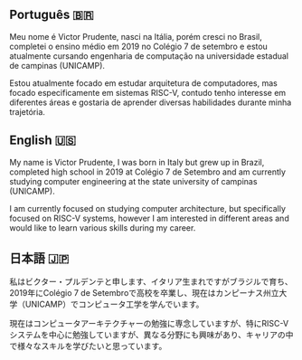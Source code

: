 ## Português 🇧🇷

Meu nome é Victor Prudente, nasci na Itália, porém cresci no Brasil, completei o ensino médio em 2019 no Colégio 7 de setembro e estou atualmente cursando engenharia de computação na universidade estadual de campinas (UNICAMP).

Estou atualmente focado em estudar arquitetura de computadores, mas focado especificamente em sistemas RISC-V, contudo tenho interesse em diferentes áreas e gostaria de aprender diversas habilidades durante minha trajetória.

## English 🇺🇸

My name is Victor Prudente, I was born in Italy but grew up in Brazil, completed high school in 2019 at Colégio 7 de Setembro and am currently studying computer engineering at the state university of campinas (UNICAMP).

I am currently focused on studying computer architecture, but specifically focused on RISC-V systems, however I am interested in different areas and would like to learn various skills during my career.

## 日本語 🇯🇵

私はビクター・プルデンテと申します、イタリア生まれですがブラジルで育ち、2019年にColégio 7 de Setembroで高校を卒業し、現在はカンピーナス州立大学（UNICAMP）でコンピュータ工学を学んでいます。

現在はコンピュータアーキテクチャーの勉強に専念していますが、特にRISC-Vシステムを中心に勉強していますが、異なる分野にも興味があり、キャリアの中で様々なスキルを学びたいと思っています。
